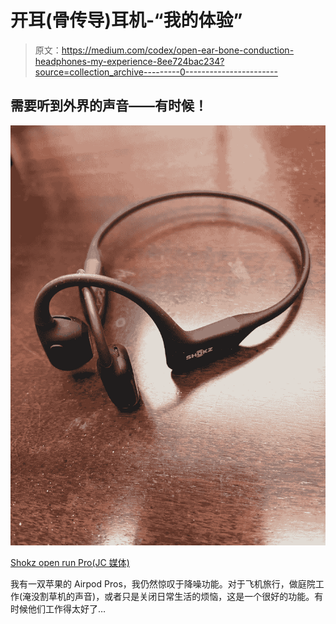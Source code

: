# 开耳(骨传导)耳机-“我的体验”

> 原文：<https://medium.com/codex/open-ear-bone-conduction-headphones-my-experience-8ee724bac234?source=collection_archive---------0----------------------->

## 需要听到外界的声音——有时候！

![](img/fc2e102c4d35ed5c75ce0464d10242ad.png)

[Shokz open run Pro(JC 媒体)](https://amzn.to/3f8QpUG)

我有一双苹果的 Airpod Pros，我仍然惊叹于降噪功能。对于飞机旅行，做庭院工作(淹没割草机的声音)，或者只是关闭日常生活的烦恼，这是一个很好的功能。有时候他们工作得太好了…